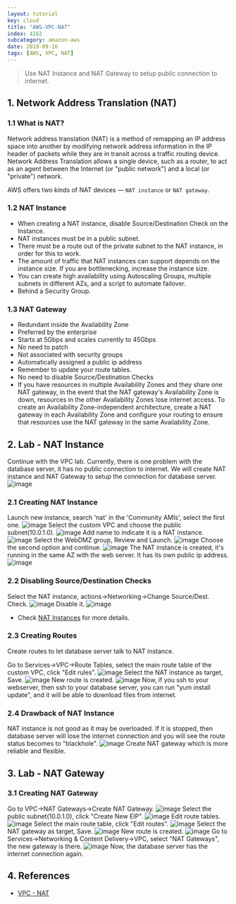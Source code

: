 ```yaml
---
layout: tutorial
key: cloud
title: "AWS-VPC-NAT"
index: 4162
subcategory: amazon-aws
date: 2019-09-16
tags: [AWS, VPC, NAT]
---
```


> Use NAT Instance and NAT Gateway to setup public connection to internet.

## 1. Network Address Translation (NAT)
### 1.1 What is NAT?
Network address translation (NAT) is a method of remapping an IP address space into another by modifying network address information in the IP header of packets while they are in transit across a traffic routing device. Network Address Translation allows a single device, such as a router, to act as an agent between the Internet (or "public network") and a local (or "private") network.

AWS offers two kinds of NAT devices — `NAT instance` or `NAT gateway`.

### 1.2 NAT Instance
* When creating a NAT instance, disable Source/Destination Check on the Instance.
* NAT instances must be in a public subnet.
* There must be a route out of the private subnet to the NAT instance, in order for this to work.
* The amount of traffic that NAT instances can support depends on the instance size. If you are bottlenecking, increase the instance size.
* You can create high availability using Autoscaling Groups, multiple subnets in different AZs, and a script to automate failover.
* Behind a Security Group.

### 1.3 NAT Gateway
* Redundant inside the Availability Zone
* Preferred by the enterprise
* Starts at 5Gbps and scales currently to 45Gbps
* No need to patch
* Not associated with security groups
* Automatically assigned a public ip address
* Remember to update your route tables.
* No need to disable Source/Destination Checks
* If you have resources in multiple Availability Zones and they share one NAT gateway, in the event that the NAT gateway's Availability Zone is down, resources in the other Availability Zones lose internet access. To create an Availability Zone-independent architecture, create a NAT gateway in each Availability Zone and configure your routing to ensure that resources use the NAT gateway in the same Availability Zone.

## 2. Lab - NAT Instance
Continue with the VPC lab. Currently, there is one problem with the database server, it has no public connection to internet. We will create NAT instance and NAT Gateway to setup the connection for database server.
![image](/assets/images/cloud/4109/7-4-nat-gateway-1.png)
### 2.1 Creating NAT Instance
Launch new instance, search 'nat' in the 'Community AMIs', select the first one.
![image](/assets/images/cloud/4109/7-4-nat-gateway-2.png)
Select the custom VPC and choose the public subnet(10.0.1.0).
![image](/assets/images/cloud/4109/7-4-nat-gateway-3.png)
Add name to indicate it is a NAT instance.
![image](/assets/images/cloud/4109/7-4-nat-gateway-4.png)
Select the WebDMZ group, Review and Launch.
![image](/assets/images/cloud/4109/7-4-nat-gateway-5.png)
Choose the second option and continue.
![image](/assets/images/cloud/4109/7-4-nat-gateway-6.png)
The NAT instance is created, it's running in the same AZ with the web server. It has its own public ip address.
![image](/assets/images/cloud/4109/7-4-nat-gateway-7.png)
### 2.2 Disabling Source/Destination Checks  
Select the NAT instance, actions->Networking->Change Source/Dest. Check.
![image](/assets/images/cloud/4109/7-4-nat-gateway-8.png)
Disable it.
![image](/assets/images/cloud/4109/7-4-nat-gateway-9.png)
* Check [NAT Instances](https://docs.aws.amazon.com/vpc/latest/userguide/VPC_NAT_Instance.html) for more details.

### 2.3 Creating Routes
Create routes to let database server talk to NAT instance.

Go to Services->VPC->Route Tables, select the main route table of the custom VPC, click "Edit rules".
![image](/assets/images/cloud/4109/7-4-nat-gateway-10.png)
Select the NAT instance as target, Save.
![image](/assets/images/cloud/4109/7-4-nat-gateway-11.png)
New route is created.
![image](/assets/images/cloud/4109/7-4-nat-gateway-12.png)
Now, if you ssh to your webserver, then ssh to your database server, you can run "yum install update", and it will be able to download files from internet.
### 2.4 Drawback of NAT Instance
NAT instance is not good as it may be overloaded. If it is stopped, then database server will lose the internet connection and you will see the route status becomes to "blackhole".
![image](/assets/images/cloud/4109/7-4-nat-gateway-13.png)
Create NAT gateway which is more reliable and flexible.

## 3. Lab - NAT Gateway
### 3.1 Creating NAT Gateway
Go to VPC->NAT Gateways->Create NAT Gateway.
![image](/assets/images/cloud/4109/7-4-nat-gateway-14.png)
Select the public subnet(10.0.1.0), click "Create New EIP".
![image](/assets/images/cloud/4109/7-4-nat-gateway-15.png)
Edit route tables.
![image](/assets/images/cloud/4109/7-4-nat-gateway-16.png)
Select the main route table, click "Edit routes".
![image](/assets/images/cloud/4109/7-4-nat-gateway-17.png)
Select the NAT gateway as target, Save.
![image](/assets/images/cloud/4109/7-4-nat-gateway-18.png)
New route is created.
![image](/assets/images/cloud/4109/7-4-nat-gateway-19.png)
Go to Services->Networking & Content Delivery->VPC, select "NAT Gateways", the new gateway is there.
![image](/assets/images/cloud/4109/7-4-nat-gateway-20.png)
Now, the database server has the internet connection again.

## 4. References
* [VPC - NAT](https://docs.aws.amazon.com/vpc/latest/userguide/vpc-nat.html)
